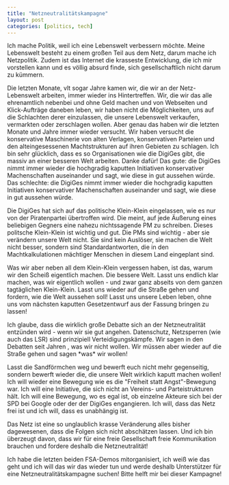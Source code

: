 ```yaml
---
title: "Netzneutralitätskampagne"
layout: post
categories: [politics, tech]
---
```

Ich mache Politik, weil ich eine Lebenswelt verbessern möchte. Meine Lebenswelt besteht zu einem großen Teil aus dem Netz, darum mache ich Netzpolitik. Zudem ist das Internet die krasseste Entwicklung, die ich mir vorstellen kann und es völlig absurd finde, sich gesellschaftlich nicht darum zu kümmern.

Die letzten Monate, vlt sogar Jahre kamen wir, die wir an der Netz-Lebenswelt arbeiten, immer wieder ins Hintertreffen. Wir, die wir das alle ehrenamtlich nebenbei und ohne Geld machen und von Webseiten und Klick-Aufträge daneben leben, wir haben nicht die Möglichkeiten, uns auf die Schlachten derer einzulassen, die unsere Lebenswelt verkaufen, vermarkten oder zerschlagen wollen. Aber genau das haben wir die letzten Monate und Jahre immer wieder versucht. 
Wir haben versucht die konservative Maschinerie von alten Verlagen, konservativen Parteien und den alteingesessenen Machtstrukturen auf ihren Gebieten zu schlagen.
Ich bin sehr glücklich, dass es so Organisationen wie die DigiGes gibt, die massiv an einer besseren Welt arbeiten. Danke dafür! Das gute: die DigiGes nimmt immer wieder die hochgradig kaputten Initiativen konservativer Machenschaften auseinander und sagt, wie diese in gut aussehen würde. Das schlechte: die DigiGes nimmt immer wieder die hochgradig kaputten Initiativen konservativer Machenschaften auseinander und sagt, wie diese in gut aussehen würde.

Die DigiGes hat sich auf das politische Klein-Klein eingelassen, wie es nur von der Piratenpartei übertroffen wird. Die meint, auf jede Äußerung eines beliebigen Gegners eine nahezu nichtssagende PM zu schreiben. Dieses politsche Klein-Klein ist wichtig und gut. Die PMs sind wichtig - aber sie verändern unsere Welt nicht. Sie sind kein Auslöser, sie machen die Welt nicht besser, sondern sind Standardantworten, die in den Machtkalkulationen mächtiger Menschen in diesem Land eingeplant sind.

Was wir aber neben all dem Klein-Klein vergessen haben, ist das, warum wir den Scheiß eigentlich machen. Die bessere Welt. Lasst uns endlich klar machen, was wir eigentlich wollen - und zwar ganz abseits von dem ganzen tagtäglichen Klein-Klein. Lasst uns wieder auf die Straße gehen und fordern, wie die Welt aussehen soll! Lasst uns unsere Leben leben, ohne uns vom nächsten kaputten Gesetzentwurf aus der Fassung bringen zu lassen!

Ich glaube, dass die wirklich große Debatte sich an der Netzneutralität entzünden wird - wenn wir sie gut angehen. Datenschutz, Netzsperren (wie auch das LSR) sind prinzipiell Verteidigungskämpfe. Wir sagen in den Debatten seit Jahren , was wir nicht wollen. Wir müssen aber wieder auf die Straße gehen und sagen \*was\* wir wollen!

Lasst die Sandförmchen weg und bewerft euch nicht mehr gegenseitig, sondern bewerft wieder die, die unsere Welt wirklich kaputt machen wollen!
Ich will wieder eine Bewegung wie es die "Freiheit statt Angst"-Bewegung war. Ich will eine Initiative, die sich nicht an Vereins- und Parteistrukturen hält. Ich will eine Bewegung, wo es egal ist, ob einzelne Akteure sich bei der SPD bei Google oder der der DigiGes engangieren. Ich will, dass das Netz frei ist und ich will, dass es unabhängig ist. 

Das Netz ist eine so unglaublich krasse Veränderung alles bisher dagewesenen, dass die Folgen sich nicht abschätzen lassen. Und ich bin überzeugt davon, dass wir für eine freie Gesellschaft freie Kommunikation brauchen und fordere deshalb die Netzneutralität!

Ich habe die letzten beiden FSA-Demos mitorganisiert, ich weiß wie das geht und ich will das wir das wieder tun und werde deshalb Unterstützer für eine Netzneutralitätskampagne suchen! Bitte helft mir bei dieser Kampagne!
